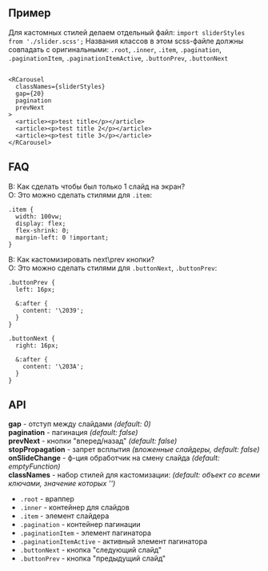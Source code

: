 ## Пример
Для кастомных стилей делаем отдельный файл:
`import sliderStyles from './slider.scss';`
Названия классов в этом scss-файле должны совпадать с оригинальными: `.root`, `.inner`, `.item`, `.pagination`, `.paginationItem`, `.paginationItemActive`, `.buttonPrev`, `.buttonNext`
```

<RCarousel
  classNames={sliderStyles}
  gap={20}
  pagination
  prevNext
>
  <article><p>test title</p></article>
  <article><p>test title 2</p></article>
  <article><p>test title 3</p></article>
</RCarousel>
```

## FAQ
В: Как сделать чтобы был только 1 слайд на экран?  
О: Это можно сделать стилями для `.item`:

```
.item {
  width: 100vw;
  display: flex;
  flex-shrink: 0;
  margin-left: 0 !important;
}
```

В: Как кастомизировать next\prev кнопки?  
О: Это можно сделать стилями для `.buttonNext`, `.buttonPrev`:

```
.buttonPrev {
  left: 16px;

  &:after {
    content: '\2039';
  }
}

.buttonNext {
  right: 16px;

  &:after {
    content: '\203A';
  }
}
```


## API
**gap** - отступ между слайдами _(default: 0)_  
**pagination** - пагинация _(default: false)_  
**prevNext** - кнопки "вперед/назад" _(default: false)_  
**stopPropagation** - запрет всплытия _(вложенные слайдеры, default: false)_  
**onSlideChange** - ф-ция обработчик на смену слайда _(default: emptyFunction)_  
**classNames** - набор стилей для кастомизации: _(default: объект со всеми ключами, значение которых '')_  
- `.root` - враппер
- `.inner` - контейнер для слайдов
- `.item` - элемент слайдера
- `.pagination` - контейнер пагинации
- `.paginationItem` - элемент пагинатора
- `.paginationItemActive` - активный элемент пагинатора
- `.buttonNext` - кнопка "следующий слайд"
- `.buttonPrev` - кнопка "предыдущий слайд"
